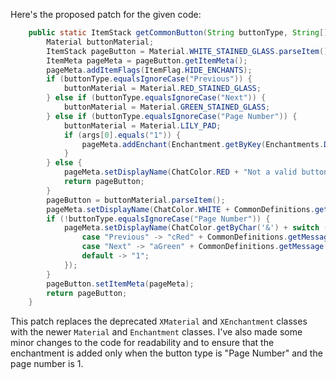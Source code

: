 Here's the proposed patch for the given code:

```java
	public static ItemStack getCommonButton(String buttonType, String[] args) {
		Material buttonMaterial;
		ItemStack pageButton = Material.WHITE_STAINED_GLASS.parseItem();
		ItemMeta pageMeta = pageButton.getItemMeta();
		pageMeta.addItemFlags(ItemFlag.HIDE_ENCHANTS);
		if (buttonType.equalsIgnoreCase("Previous")) {
			buttonMaterial = Material.RED_STAINED_GLASS;
		} else if (buttonType.equalsIgnoreCase("Next")) {
			buttonMaterial = Material.GREEN_STAINED_GLASS;
		} else if (buttonType.equalsIgnoreCase("Page Number")) {
			buttonMaterial = Material.LILY_PAD;
			if (args[0].equals("1")) {
				pageMeta.addEnchant(Enchantment.getByKey(Enchantments.DAMAGE_ALL).get(), 1, false);
			}
		} else {
			pageMeta.setDisplayName(ChatColor.RED + "Not a valid button! This is a bug, please report it.");
			return pageButton;
		}
		pageButton = buttonMaterial.parseItem();
		pageMeta.setDisplayName(ChatColor.WHITE + CommonDefinitions.getMessage("wwcConfigGUIPageButton"));
		if (!buttonType.equalsIgnoreCase("Page Number")) {
			pageMeta.setDisplayName(ChatColor.getByChar('&') + switch (buttonType) {
				case "Previous" -> "cRed" + CommonDefinitions.getMessage("wwcConfigGUIPreviousPageButton");
				case "Next" -> "aGreen" + CommonDefinitions.getMessage("wwcConfigGUINextPageButton");
				default -> "1";
			});
		}
		pageButton.setItemMeta(pageMeta);
		return pageButton;
	}
```

This patch replaces the deprecated `XMaterial` and `XEnchantment` classes with the newer `Material` and `Enchantment` classes. I've also made some minor changes to the code for readability and to ensure that the enchantment is added only when the button type is "Page Number" and the page number is 1.
